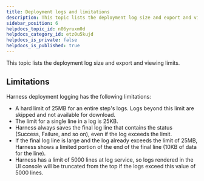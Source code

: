 ```yaml
---
title: Deployment logs and limitations
description: This topic lists the deployment log size and export and viewing limits.
sidebar_position: 6
helpdocs_topic_id: n06yruxm0d
helpdocs_category_id: etz0u5kujd
helpdocs_is_private: false
helpdocs_is_published: true
---
```


This topic lists the deployment log size and export and viewing limits.

## Limitations

Harness deployment logging has the following limitations:

* A hard limit of 25MB for an entire step's logs. Logs beyond this limit are skipped and not available for download.
* The limit for a single line in a log is 25KB.
* Harness always saves the final log line that contains the status (Success, Failure, and so on), even if the log exceeds the limit.
* If the final log line is large and the log already exceeds the limit of 25MB, Harness shows a limited portion of the end of the final line (10KB of data for the line).
* Harness has a limit of 5000 lines at log service, so logs rendered in the UI console will be truncated from the top if the logs exceed this value of 5000 lines.
